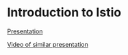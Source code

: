 # Introduction to Istio

 
[Presentation](101-Istio-Intro.pdf)

[Video  of similar presentation](https://www.youtube.com/watch?v=D-CrHhP_KCQ)
